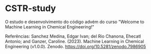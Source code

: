 # CSTR-study

O estudo e desenvolvimento do código advém do curso "Welcome to Machine Learning in Chemical Engineering!" 

Referências: Sanchez Medina, Edgar Ivan; del Rio Chanona, Ehecatl Antonio; and Ganzer, Caroline. (2023). Machine Learning in Chemical Engineering (v1.0.0). Zenodo. https://doi.org/10.5281/zenodo.7986905

